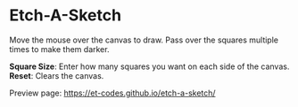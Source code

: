 # Etch-A-Sketch

Move the mouse over the canvas to draw. Pass over the squares multiple times to make them darker.

**Square Size**: Enter how many squares you want on each side of the canvas.  
**Reset**: Clears the canvas.

Preview page: https://et-codes.github.io/etch-a-sketch/
